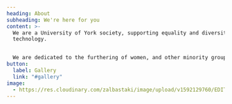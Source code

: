 ```yaml
---
heading: About
subheading: We're here for you
content: >-
  We are a University of York society, supporting equality and diversity in
  technology.


  We are dedicated to the furthering of women, and other minority groups, in engineering, both at York and in the outside world.
button:
  label: Gallery
  link: "#gallery"
image:
  - https://res.cloudinary.com/zalbastaki/image/upload/v1592129760/EDIT/group-pic.jpg
---
```

